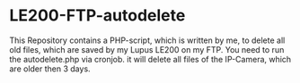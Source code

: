 # LE200-FTP-autodelete
This Repository contains a PHP-script, which is written by me,
to delete all old files, which are saved by my Lupus LE200 on my FTP.
You need to run the autodelete.php via cronjob.
it will delete all files of the IP-Camera, which are older then 3 days.


